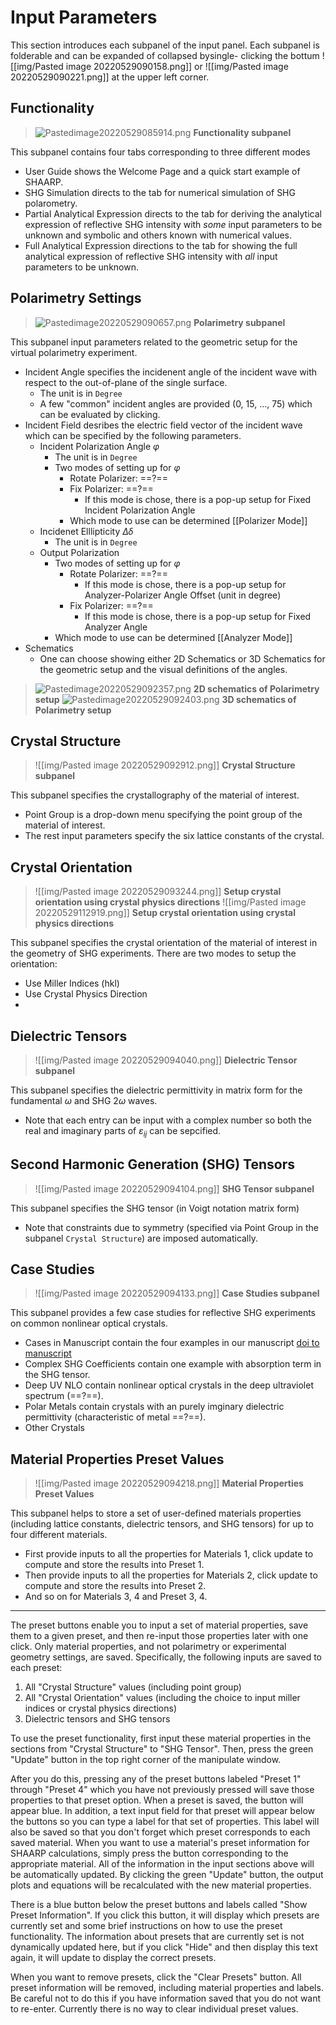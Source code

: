 # Input Parameters
This section introduces each subpanel of the input panel. Each subpanel is folderable and can be expanded of collapsed bysingle- clicking the bottum ![[img/Pasted image 20220529090158.png]] or ![[img/Pasted image 20220529090221.png]] at the upper left corner. 
## Functionality
>![Pastedimage20220529085914.png](img/Pastedimage20220529085914.png)
>**Functionality subpanel**

This subpanel contains four tabs corresponding to three different modes 
- User Guide shows the Welcome Page and a quick start example of SHAARP. 
- SHG Simulation directs to the tab for numerical simulation of SHG polarometry. 
- Partial Analytical Expression directs to the tab for deriving the analytical expression of reflective SHG intensity with _some_ input parameters to be unknown and symbolic and others known with numerical values. 
- Full Analytical Expression directions to the tab for showing the full analytical expression of reflective SHG intensity with _all_ input parameters to be unknown. 
## Polarimetry Settings
>![Pastedimage20220529090657.png](img/Pastedimage20220529090657.png)
>**Polarimetry subpanel**

This subpanel input parameters related to the geometric setup for the virtual polarimetry experiment. 
- Incident Angle specifies the incidenent angle of the incident wave with respect to the out-of-plane of the single surface. 
	- The unit is in `Degree`
	- A few "common" incident angles are provided (0, 15, ..., 75) which can be evaluated by clicking. 
- Incident Field desribes the electric field vector of the incident wave which can be specified by the following parameters. 
	- Incident Polarization Angle $\varphi$  
		- The unit is in `Degree`
		- Two modes of setting up for $\varphi$  
			- Rotate Polarizer: ==?==  
			- Fix Polarizer: ==?==  
				- If this mode is chose, there is a pop-up setup for Fixed Incident Polarization Angle 
			- Which mode to use can be determined [[Polarizer Mode]] 
	- Incidenet Elllipticity $\Delta \delta$ 
		- The unit is in `Degree`
	- Output Polarization 
		- Two modes of setting up for $\varphi$  
			- Rotate Polarizer: ==?==  
				- If this mode is chose, there is a pop-up setup for Analyzer-Polarizer Angle Offset (unit in degree)
			- Fix Polarizer: ==?==  
				- If this mode is chose, there is a pop-up setup for Fixed Analyzer Angle 
		- Which mode to use can be determined [[Analyzer Mode]] 
- Schematics 
	- One can choose showing either 2D Schematics or 3D Schematics for the geometric setup and the visual definitions of the angles. 
>![Pastedimage20220529092357.png](img/Pastedimage20220529092357.png)
>**2D schematics of Polarimetry setup**
>![Pastedimage20220529092403.png](img/Pastedimage20220529092403.png)
>**3D schematics of Polarimetry setup** 

## Crystal Structure
>![[img/Pasted image 20220529092912.png]]
>**Crystal Structure subpanel** 

This subpanel specifies the crystallography of the material of interest. 
- Point Group is a drop-down menu specifying the point group of the material of interest. 
- The rest input parameters specify the six lattice constants of the crystal. 

## Crystal Orientation
>![[img/Pasted image 20220529093244.png]]
>**Setup crystal orientation using crystal physics directions** 
>![[img/Pasted image 20220529112919.png]]
>**Setup crystal orientation using crystal physics directions**

This subpanel specifies the crystal orientation of the material of interest in the geometry of SHG experiments.
There are two modes to setup the orientation: 
- Use Miller Indices (hkl) 
- Use Crystal Physics Direction 
- 


## Dielectric Tensors
>![[img/Pasted image 20220529094040.png]]
>**Dielectric Tensor subpanel** 

This subpanel specifies the dielectric permittivity in matrix form for the fundamental $\omega$ and SHG $2\omega$ waves. 
- Note that each entry can be input with a complex number so both the real and imaginary parts of $\varepsilon_{ij}$ can be sepcified.  
## Second Harmonic Generation (SHG) Tensors
>![[img/Pasted image 20220529094104.png]]
>**SHG Tensor subpanel**

This subpanel specifies the SHG tensor (in Voigt notation matrix form)
- Note that constraints due to symmetry (specified via Point Group in the subpanel `Crystal Structure`) are imposed automatically. 
## Case Studies 
>![[img/Pasted image 20220529094133.png]]
>**Case Studies subpanel** 

This subpanel provides a few case studies for reflective SHG experiments on common nonlinear optical crystals.
- Cases in Manuscript contain the four examples in our manuscript [doi to manuscript](manuscript) 
- Complex SHG Coefficients contain one example with absorption term in the SHG tensor. 
- Deep UV NLO contain nonlinear optical crystals in the deep ultraviolet spectrum (==?==). 
- Polar Metals contain crystals with an purely imginary dielectric permittivity (characteristic of metal ==?==). 
- Other Crystals  

## Material Properties Preset Values
>![[img/Pasted image 20220529094218.png]]
>**Material Properties Preset Values** 

This subpanel helps to store a set of user-defined materials properties (including lattice constants, dielectric tensors, and SHG tensors) for up to four different materials. 
- First provide inputs to all the properties for Materials 1, click update to compute and store the results into Preset 1. 
- Then provide inputs to all the properties for Materials 2, click update to compute and store the results into Preset 2. 
- And so on for Materials 3, 4 and Preset 3, 4. 
---
The preset buttons enable you to input a set of material properties, save them to a given preset, and then re-input those properties later with one click. Only material properties, and not polarimetry or experimental geometry settings, are saved. Specifically, the following inputs are saved to each preset:

1. All "Crystal Structure" values (including point group)
2. All "Crystal Orientation" values (including the choice to input miller indices or crystal physics directions)
3. Dielectric tensors and SHG tensors

To use the preset functionality, first input these material properties in the sections from "Crystal Structure" to "SHG Tensor". Then, press the green "Update" button in the top right corner of the manipulate window.

After you do this, pressing any of the preset buttons labeled "Preset 1" through "Preset 4" which you have not previously pressed will save those properties to that preset option. When a preset is saved, the button will appear blue. In addition, a text input field for that preset will appear below the buttons so you can type a label for that set of properties. This label will also be saved so that you don't forget which preset corresponds to each saved material. When you want to use a material's preset information for SHAARP calculations, simply press the button corresponding to the appropriate material. All of the information in the input sections above will be automatically updated. By clicking the green "Update" button, the output plots and equations will be recalculated with the new material properties.

There is a blue button below the preset buttons and labels called "Show Preset Information". If you click this button, it will display which presets are currently set and some brief instructions on how to use the preset functionality. The information about presets that are currently set is not dynamically updated here, but if you click "Hide" and then display this text again, it will update to display the correct presets.

When you want to remove presets, click the "Clear Presets" button. All preset information will be removed, including material properties and labels. Be careful not to do this if you have information saved that you do not want to re-enter. Currently there is no way to clear individual preset values.
 